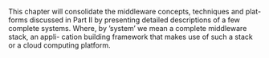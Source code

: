 This chapter will consolidate the middleware concepts, techniques and plat- forms discussed in Part II by presenting detailed descriptions of a few complete systems. Where, by ’system’ we mean a complete middleware stack, an appli- cation building framework that makes use of such a stack or a cloud computing platform.

